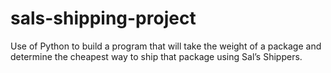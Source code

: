 # sals-shipping-project
Use of Python to build a program that will take the weight of a package and determine the cheapest way to ship that package using Sal’s Shippers.
